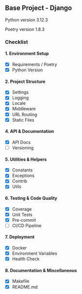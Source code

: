 ## Base Project - Django

Python version 3.12.3

Poetry version 1.8.3

### Checklist

#### 1. **Environment Setup**
- [x] Requirements / Poetry
- [x] Python Version

#### 2. **Project Structure**
- [x] Settings
- [x] Logging
- [x] Locale
- [x] Middleware
- [x] URL Routing
- [x] Static Files

#### 4. **API & Documentation**
- [x] API Docs
- [ ] Versioning

#### 5. **Utilities & Helpers**
- [x] Constants
- [x] Exceptions
- [x] Contrib
- [x] Utils

#### 6. **Testing & Code Quality**
- [x] Coverage
- [x] Unit Tests
- [x] Pre-commit
- [ ] CI/CD Pipeline

#### 7. **Deployment**
- [x] Docker
- [x] Environment Variables
- [x] Health Check

#### 8. **Documentation & Miscellaneous**
- [x] Makefile
- [x] README.md
